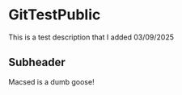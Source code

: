 # GitTestPublic

This is a test description that I added 03/09/2025

## Subheader

Macsed is a dumb goose!
